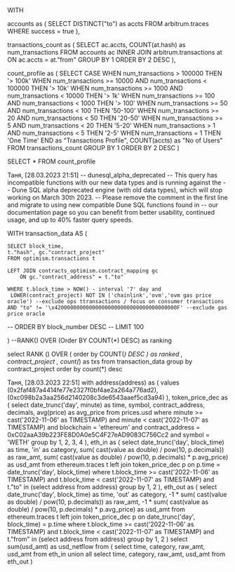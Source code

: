 WITH 

accounts as (
        SELECT 
            DISTINCT("to") as accts
        FROM arbitrum.traces
        WHERE success = true 
),

transactions_count as (
        SELECT
            ac.accts, 
            COUNT(at.hash) as num_transactions
        FROM 
        accounts ac 
        INNER JOIN 
        arbitrum.transactions at 
            ON ac.accts = at."from"
        GROUP BY 1 
        ORDER BY 2 DESC 
), 

count_profile as (
        SELECT
            CASE
                WHEN num_transactions > 100000 THEN '> 100k'
                WHEN num_transactions >= 10000 AND num_transactions < 100000 THEN '> 10k'
                WHEN num_transactions >= 1000 AND num_transactions < 10000 THEN '> 1k'
                WHEN num_transactions >= 100 AND num_transactions < 1000 THEN '> 100'
                WHEN num_transactions >= 50 AND num_transactions < 100 THEN '50-100'
                WHEN num_transactions >= 20 AND num_transactions < 50 THEN '20-50'
                WHEN num_transactions >= 5 AND num_transactions < 20 THEN '5-20'
                WHEN num_transactions > 1 AND num_transactions < 5 THEN '2-5'
                WHEN num_transactions = 1 THEN 'One Time'
            END as "Transactions Profile", 
            COUNT(accts) as "No of Users"
        FROM 
        transactions_count 
        GROUP BY 1 
        ORDER BY 2 DESC 
)

SELECT * FROM count_profile

Таня, [28.03.2023 21:51]
-- dunesql_alpha_deprecated
-- This query has incompatible functions with our new data types and is running against the
-- Dune SQL alpha deprecated engine (with old data types), which will stop working on March 30th 2023.
-- Please remove the comment in the first line and migrate to using new compatible Dune SQL functions found in
-- our documentation page so you can benefit from better usability, continued usage, and up to 40% faster query speeds.

WITH transaction_data AS (

    SELECT block_time,
    t."hash", gc."contract_project"  
    FROM optimism.transactions t
    
    LEFT JOIN contracts_optimism.contract_mapping gc
        ON gc."contract_address" = t."to"
    
    WHERE t.block_time > NOW() - interval '7' day and
     LOWER(contract_project) NOT IN ('chainlink','ovm','ovm gas price oracle') --exclude ops ttransactions / focus on consumer transactions
    AND "to" != '\x420000000000000000000000000000000000000F' --exclude gas price oracle
    
   -- ORDER BY block_number DESC
   -- LIMIT 100
   
)
 --RANK() OVER (Order BY COUNT(*) DESC) as ranking

select RANK () OVER ( order by COUNT(*) DESC ) as ranked
, contract_project
, count(*) as txs
from transaction_data
group by contract_project
order by count(*) desc

Таня, [28.03.2023 22:51]
with 
address(address) as (
    values
    (0x2faf487a4414fe77e2327f0bf4ae2a264a776ad2), 
    (0xc098b2a3aa256d2140208c3de6543aaef5cd3a94)
), token_price_dec as (
    select date_trunc('day', minute) as time, symbol, contract_address, decimals, avg(price) as avg_price
    from prices.usd
    where minute >= cast('2022-11-06' as TIMESTAMP) and minute < cast('2022-11-07' as TIMESTAMP)
        and blockchain = 'ethereum'
        and contract_address = 0xC02aaA39b223FE8D0A0e5C4F27eAD9083C756Cc2
        and symbol = 'WETH'
    group by 1, 2, 3, 4
), eth_in as (
    select date_trunc('day', block_time) as time, 'in' as category, sum( cast(value as double) / pow(10, p.decimals)) as raw_amt, sum( cast(value as double) / pow(10, p.decimals) * p.avg_price) as usd_amt
    from ethereum.traces t
    left join token_price_dec p on p.time = date_trunc('day', block_time)
    where t.block_time >= cast('2022-11-06' as TIMESTAMP) and t.block_time < cast('2022-11-07' as TIMESTAMP)
        and t."to" in (select address from address) 
    group by 1, 2
), eth_out as (
    select date_trunc('day', block_time) as time, 'out' as category, -1 * sum( cast(value as double) / pow(10, p.decimals)) as raw_amt, -1 * sum( cast(value as double) / pow(10, p.decimals) * p.avg_price) as usd_amt
    from ethereum.traces t
    left join token_price_dec p on date_trunc('day', block_time) = p.time
    where t.block_time >= cast('2022-11-06' as TIMESTAMP) and t.block_time < cast('2022-11-07' as TIMESTAMP)
        and t."from" in (select address from address) 
    group by 1, 2
)
select sum(usd_amt) as usd_netflow
from (
    select time, category, raw_amt, usd_amt
    from eth_in
    union all 
    select time, category, raw_amt, usd_amt
    from eth_out
)
